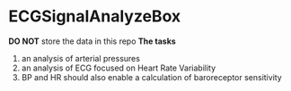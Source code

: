 # ECGSignalAnalyzeBox
**DO NOT** store the data in this repo
**The tasks**
1. an analysis of arterial pressures
2. an analysis of ECG focused on Heart Rate Variability
3. BP and HR should also enable a calculation of baroreceptor sensitivity
